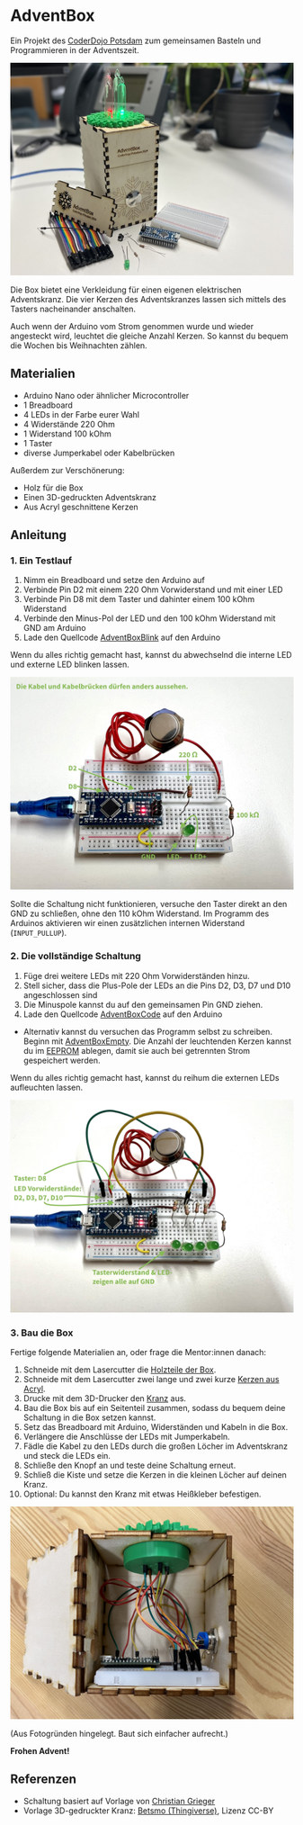 # AdventBox

Ein Projekt des [CoderDojo Potsdam](https://coderdojopotsdam.github.io/) zum gemeinsamen Basteln und Programmieren in der Adventszeit.

![Schaubild AdventBox](box.jpg)

Die Box bietet eine Verkleidung für einen eigenen elektrischen Adventskranz.
Die vier Kerzen des Adventskranzes lassen sich mittels des Tasters nacheinander anschalten.

Auch wenn der Arduino vom Strom genommen wurde und wieder angesteckt wird, leuchtet die gleiche Anzahl Kerzen. So kannst du bequem die Wochen bis Weihnachten zählen.

## Materialien

- Arduino Nano oder ähnlicher Microcontroller
- 1 Breadboard
- 4 LEDs in der Farbe eurer Wahl
- 4 Widerstände 220 Ohm
- 1 Widerstand 100 kOhm
- 1 Taster
- diverse Jumperkabel oder Kabelbrücken

Außerdem zur Verschönerung:

- Holz für die Box
- Einen 3D-gedruckten Adventskranz
- Aus Acryl geschnittene Kerzen

## Anleitung

### 1. Ein Testlauf

1. Nimm ein Breadboard und setze den Arduino auf
2. Verbinde Pin D2 mit einem 220 Ohm Vorwiderstand und mit einer LED
3. Verbinde Pin D8 mit dem Taster und dahinter einem 100 kOhm Widerstand
4. Verbinde den Minus-Pol der LED und den 100 kOhm Widerstand mit GND am Arduino
5. Lade den Quellcode [AdventBoxBlink](AdventBoxBlink/) auf den Arduino

Wenn du alles richtig gemacht hast, kannst du abwechselnd die interne LED und externe LED blinken lassen.

![Schaubild Testlauf](schritt01.jpg)

Sollte die Schaltung nicht funktionieren, versuche den Taster direkt an den GND zu schließen, ohne den 110 kOhm Widerstand. Im Programm des Arduinos aktivieren wir einen zusätzlichen internen Widerstand (`INPUT_PULLUP`).


### 2. Die vollständige Schaltung

1. Füge drei weitere LEDs mit 220 Ohm Vorwiderständen hinzu.
2. Stell sicher, dass die Plus-Pole der LEDs an die Pins D2, D3, D7 und D10 angeschlossen sind
3. Die Minuspole kannst du auf den gemeinsamen Pin GND ziehen.
4. Lade den Quellcode [AdventBoxCode](AdventBoxCode/) auf den Arduino
  * Alternativ kannst du versuchen das Programm selbst zu schreiben. Beginn mit [AdventBoxEmpty](AdventBoxEmpty/). Die Anzahl der leuchtenden Kerzen kannst du im [EEPROM](https://docs.arduino.cc/learn/built-in-libraries/eeprom/) ablegen, damit sie auch bei getrennten Strom gespeichert werden.

Wenn du alles richtig gemacht hast, kannst du reihum die externen LEDs aufleuchten lassen.

![Schaubild Schaltung](schritt02.jpg)

### 3. Bau die Box


Fertige folgende Materialien an, oder frage die Mentor:innen danach:

1. Schneide mit dem Lasercutter die [Holzteile der Box](Lasercuttervorlagen/kasten_schnitt.02mm.svg).
2. Schneide mit dem Lasercutter zwei lange und zwei kurze [Kerzen aus Acryl](Lasercuttervorlagen/kerzen.svg).
3. Drucke mit dem 3D-Drucker den [Kranz](kranz.stl) aus.
4. Bau die Box bis auf ein Seitenteil zusammen, sodass du bequem deine Schaltung in die Box setzen kannst.
5. Setz das Breadboard mit Arduino, Widerständen und Kabeln in die Box.
6. Verlängere die Anschlüsse der LEDs mit Jumperkabeln.
6. Fädle die Kabel zu den LEDs durch die großen Löcher im Adventskranz und steck die LEDs ein.
7. Schließe den Knopf an und teste deine Schaltung erneut.
8. Schließ die Kiste und setze die Kerzen in die kleinen Löcher auf deinen Kranz.
9. Optional: Du kannst den Kranz mit etwas Heißkleber befestigen.

![Schaubild offene Kiste](schritt03.jpg)

(Aus Fotogründen hingelegt. Baut sich einfacher aufrecht.)

**Frohen Advent!**

## Referenzen

* Schaltung basiert auf Vorlage von [Christian Grieger](https://elektro.turanis.de/html/prj404/index.html)
* Vorlage 3D-gedruckter Kranz: [Betsmo (Thingiverse)](https://www.thingiverse.com/thing:1937138), Lizenz CC-BY

